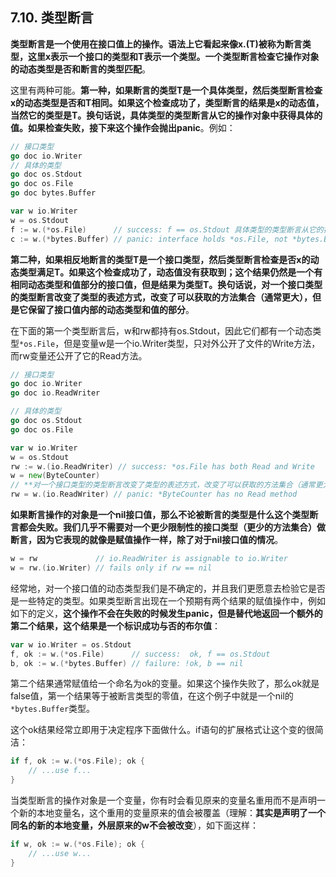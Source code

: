 ## 7.10. 类型断言

**类型断言是一个使用在接口值上的操作。语法上它看起来像x.(T)被称为断言类型，这里x表示一个接口的类型和T表示一个类型。一个类型断言检查它操作对象的动态类型是否和断言的类型匹配**。

这里有两种可能。**第一种，如果断言的类型T是一个具体类型，然后类型断言检查x的动态类型是否和T相同。如果这个检查成功了，类型断言的结果是x的动态值，当然它的类型是T。换句话说，具体类型的类型断言从它的操作对象中获得具体的值。如果检查失败，接下来这个操作会抛出panic**。例如：

```go
// 接口类型
go doc io.Writer
// 具体的类型
go doc os.Stdout
go doc os.File
go doc bytes.Buffer
```

```go
var w io.Writer
w = os.Stdout
f := w.(*os.File)      // success: f == os.Stdout 具体类型的类型断言从它的操作对象中获得具体的值
c := w.(*bytes.Buffer) // panic: interface holds *os.File, not *bytes.Buffer
```

**第二种，如果相反地断言的类型T是一个接口类型，然后类型断言检查是否x的动态类型满足T。如果这个检查成功了，动态值没有获取到；这个结果仍然是一个有相同动态类型和值部分的接口值，但是结果为类型T。换句话说，对一个接口类型的类型断言改变了类型的表述方式，改变了可以获取的方法集合（通常更大），但是它保留了接口值内部的动态类型和值的部分**。

在下面的第一个类型断言后，w和rw都持有os.Stdout，因此它们都有一个动态类型`*os.File`，但是变量w是一个io.Writer类型，只对外公开了文件的Write方法，而rw变量还公开了它的Read方法。

```go
// 接口类型
go doc io.Writer
go doc io.ReadWriter

// 具体的类型
go doc os.Stdout
go doc os.File
```


```go
var w io.Writer
w = os.Stdout
rw := w.(io.ReadWriter) // success: *os.File has both Read and Write
w = new(ByteCounter)
// **对一个接口类型的类型断言改变了类型的表述方式，改变了可以获取的方法集合（通常更大），但是它保留了接口值内部的动态类型和值的部分**。
rw = w.(io.ReadWriter) // panic: *ByteCounter has no Read method
```

**如果断言操作的对象是一个nil接口值，那么不论被断言的类型是什么这个类型断言都会失败。我们几乎不需要对一个更少限制性的接口类型（更少的方法集合）做断言，因为它表现的就像是赋值操作一样，除了对于nil接口值的情况**。

```go
w = rw             // io.ReadWriter is assignable to io.Writer
w = rw.(io.Writer) // fails only if rw == nil
```

经常地，对一个接口值的动态类型我们是不确定的，并且我们更愿意去检验它是否是一些特定的类型。如果类型断言出现在一个预期有两个结果的赋值操作中，例如如下的定义，**这个操作不会在失败的时候发生panic，但是替代地返回一个额外的第二个结果，这个结果是一个标识成功与否的布尔值**：

```go
var w io.Writer = os.Stdout
f, ok := w.(*os.File)      // success:  ok, f == os.Stdout
b, ok := w.(*bytes.Buffer) // failure: !ok, b == nil
```

第二个结果通常赋值给一个命名为ok的变量。如果这个操作失败了，那么ok就是false值，第一个结果等于被断言类型的零值，在这个例子中就是一个nil的`*bytes.Buffer`类型。

这个ok结果经常立即用于决定程序下面做什么。if语句的扩展格式让这个变的很简洁：

```go
if f, ok := w.(*os.File); ok {
	// ...use f...
}
```

当类型断言的操作对象是一个变量，你有时会看见原来的变量名重用而不是声明一个新的本地变量名，这个重用的变量原来的值会被覆盖（理解：**其实是声明了一个同名的新的本地变量，外层原来的w不会被改变**），如下面这样：

```go
if w, ok := w.(*os.File); ok {
	// ...use w...
}
```
<!--stackedit_data:
eyJoaXN0b3J5IjpbLTE5ODAzMjI0NjQsNDQ0MzM4MjQsNjU1MD
A2MjQwLDUyMDc0MjMwOSwyMDg5OTQ2OTM3LC0xODk1MzMwMzc1
XX0=
-->